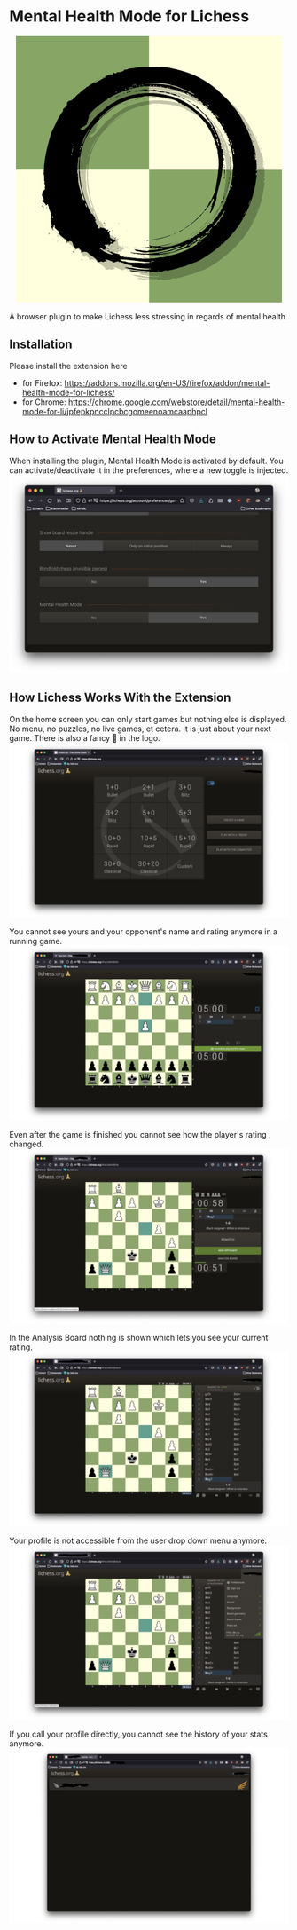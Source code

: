 #  Mental Health Mode for Lichess
<p align="center">
  <img src="docs/logo/logo-480x480.png" alt="Logo"/>
</p>

A browser plugin to make Lichess less stressing in regards of mental health.

## Installation
Please install the extension here 
* for Firefox: https://addons.mozilla.org/en-US/firefox/addon/mental-health-mode-for-lichess/
* for Chrome: https://chrome.google.com/webstore/detail/mental-health-mode-for-li/jpfepkpncclpcbcgomeenoamcaaphpcl

## How to Activate Mental Health Mode
When installing the plugin, Mental Health Mode is activated by default. You can activate/deactivate it in the preferences, where a new toggle is injected.
![Mental Health Mode toggle](docs/screenshots/screenshot-08.png "Mental Health Mode toggle")

## How Lichess Works With the Extension
On the home screen you can only start games but nothing else is displayed. No menu, no puzzles, no live games, et cetera. It is just about your next game. There is also a fancy 🧘 in the logo.
![Lichess home page with applied Mental Health Mode](docs/screenshots/screenshot-01.png "Lichess home page with applied Mental Health Mode")

You cannot see yours and your opponent's name and rating anymore in a running game.
![Lichess game screen with applied Mental Health Mode](docs/screenshots/screenshot-02.png "Lichess game screen with applied Mental Health Mode")

Even after the game is finished you cannot see how the player's rating changed.
![Lichess game screen with applied Mental Health Mode](docs/screenshots/screenshot-03.png "Lichess game screen with applied Mental Health Mode")

In the Analysis Board nothing is shown which lets you see your current rating.
![Lichess analysis board with applied Mental Health Mode](docs/screenshots/screenshot-04.png "Lichess analysis board with applied Mental Health Mode")


Your profile is not accessible from the user drop down menu anymore.
![Lichess user dropdown menu with applied Mental Health Mode](docs/screenshots/screenshot-05.png "Lichess user dropdown menu with applied Mental Health Mode")

If you call your profile directly, you cannot see the history of your stats anymore. 
![Lichess profile with applied Mental Health Mode](docs/screenshots/screenshot-07.png "Lichess profile with applied Mental Health Mode")
